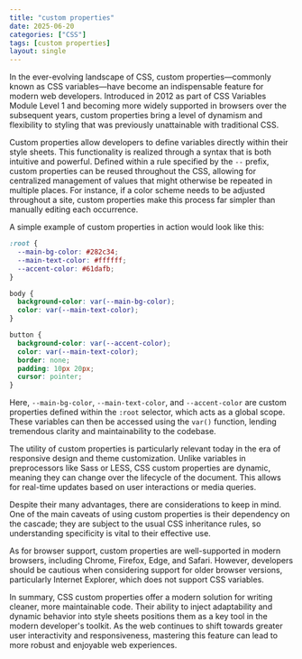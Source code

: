 ```yaml
---
title: "custom properties"
date: 2025-06-20
categories: ["CSS"]
tags: [custom properties]
layout: single
---
```


In the ever-evolving landscape of CSS, custom properties—commonly known as CSS variables—have become an indispensable feature for modern web developers. Introduced in 2012 as part of CSS Variables Module Level 1 and becoming more widely supported in browsers over the subsequent years, custom properties bring a level of dynamism and flexibility to styling that was previously unattainable with traditional CSS.

Custom properties allow developers to define variables directly within their style sheets. This functionality is realized through a syntax that is both intuitive and powerful. Defined within a rule specified by the `--` prefix, custom properties can be reused throughout the CSS, allowing for centralized management of values that might otherwise be repeated in multiple places. For instance, if a color scheme needs to be adjusted throughout a site, custom properties make this process far simpler than manually editing each occurrence.

A simple example of custom properties in action would look like this:

```css
:root {
  --main-bg-color: #282c34;
  --main-text-color: #ffffff;
  --accent-color: #61dafb;
}

body {
  background-color: var(--main-bg-color);
  color: var(--main-text-color);
}

button {
  background-color: var(--accent-color);
  color: var(--main-text-color);
  border: none;
  padding: 10px 20px;
  cursor: pointer;
}
```

Here, `--main-bg-color`, `--main-text-color`, and `--accent-color` are custom properties defined within the `:root` selector, which acts as a global scope. These variables can then be accessed using the `var()` function, lending tremendous clarity and maintainability to the codebase.

The utility of custom properties is particularly relevant today in the era of responsive design and theme customization. Unlike variables in preprocessors like Sass or LESS, CSS custom properties are dynamic, meaning they can change over the lifecycle of the document. This allows for real-time updates based on user interactions or media queries.

Despite their many advantages, there are considerations to keep in mind. One of the main caveats of using custom properties is their dependency on the cascade; they are subject to the usual CSS inheritance rules, so understanding specificity is vital to their effective use.

As for browser support, custom properties are well-supported in modern browsers, including Chrome, Firefox, Edge, and Safari. However, developers should be cautious when considering support for older browser versions, particularly Internet Explorer, which does not support CSS variables.

In summary, CSS custom properties offer a modern solution for writing cleaner, more maintainable code. Their ability to inject adaptability and dynamic behavior into style sheets positions them as a key tool in the modern developer's toolkit. As the web continues to shift towards greater user interactivity and responsiveness, mastering this feature can lead to more robust and enjoyable web experiences.
